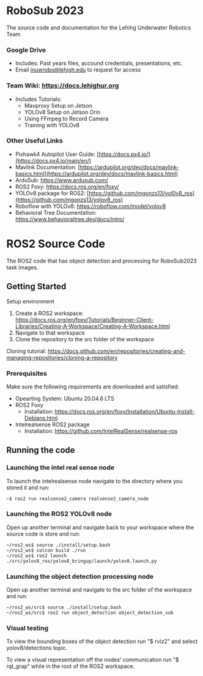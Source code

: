 # RoboSub 2023

The source code and documentation for the Lehihg Underwater Robotics Team

### Google Drive
- Includes: Past years files, accound credentials, presentations, etc.
- Email inuwrobo@lehigh.edu to request for access

### Team Wiki: https://docs.lehighur.org
- Includes Tutorials:
  - Mavproxy Setup on Jetson
  - YOLOv8 Setup on Jetson Orin
  - Using FFmpeg to Record Camera
  - Training with YOLOv8
   
### Other Useful Links
- Pixhawk4 Autopilot User Guide: [https://docs.px4.io/](https://docs.px4.io/main/en/)
- Mavlink Documentation: [https://ardupilot.org/dev/docs/mavlink-basics.html](https://ardupilot.org/dev/docs/mavlink-basics.html)
- ArduSub: https://www.ardusub.com/
- ROS2 Foxy: https://docs.ros.org/en/foxy/
- YOLOv8 package for ROS2: [https://github.com/mgonzs13/yol0v8_ros](https://github.com/mgonzs13/yolov8_ros)
- Roboflow with YOLOv8: https://roboflow.com/model/yolov8
- Behavioral Tree Documentation: https://www.behavioraltree.dev/docs/intro/

# ROS2 Source Code

The ROS2 code that has object detection and processing for RoboSub2023 task images.

## Getting Started

Setup environment

1. Create a ROS2 workspace: https://docs.ros.org/en/foxy/Tutorials/Beginner-Client-Libraries/Creating-A-Workspace/Creating-A-Workspace.html
2. Navigate to that workspace
3. Clone the repository to the src folder of the workspace
   
Cloning tutorial: https://docs.github.com/en/repositories/creating-and-managing-repositories/cloning-a-repository



### Prerequisites

Make sure the following requirements are downloaded and satisfied:

- Opearting System: Ubuntu 20.04.6 LTS
- ROS2 Foxy
  - Installation: https://docs.ros.org/en/foxy/Installation/Ubuntu-Install-Debians.html
- Intelrealsense ROS2 package
  - Installation: https://github.com/IntelRealSense/realsense-ros    



## Running the code

### Launching the intel real sense node

To launch the intelrealsense node navigate to the directory where you stored it and run:

```
~$ ros2 run realsense2_camera realsense2_camera_node
```

### Launching the ROS2 YOLOv8 node

Open up another terminal and navigate back to your workspace where the source code is store and run:

```
~/ros2_ws$ source ./install/setup.bash
~/ros2_ws$ colcon build ./run
~/ros2_ws$ ros2 launch ./src/yolov8_ros/yolov8_bringup/launch/yolov8.launch.py
```

### Launching the object detection processing node

Open up another terminal and navigate to the src folder of the workspace and run:

```
~/ros2_ws/src$ source ./install/setup.bash
~/ros2_ws/src$ ros2 run object_detection object_detection_sub
```

### Visual testing

To view the bounding boxes of the object detection run "$ rviz2" and select yolov8/detections topic.

To view a visual representation off the nodes' communication run "$ rqt_grap" while in the root of the ROS2 workspace.


